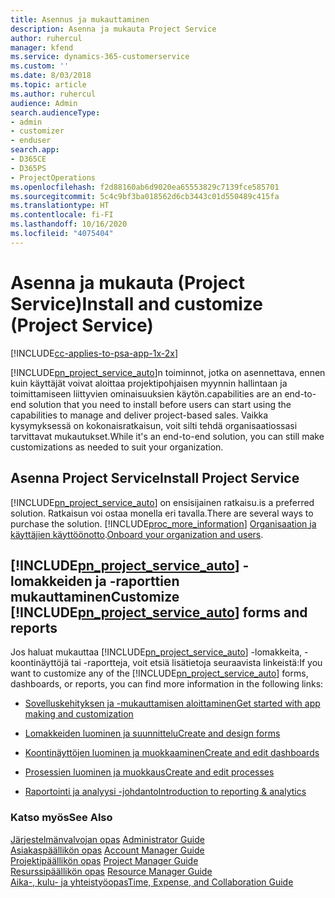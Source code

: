 ```yaml
---
title: Asennus ja mukauttaminen
description: Asenna ja mukauta Project Service
author: ruhercul
manager: kfend
ms.service: dynamics-365-customerservice
ms.custom: ''
ms.date: 8/03/2018
ms.topic: article
ms.author: ruhercul
audience: Admin
search.audienceType:
- admin
- customizer
- enduser
search.app:
- D365CE
- D365PS
- ProjectOperations
ms.openlocfilehash: f2d88160ab6d9020ea65553829c7139fce585701
ms.sourcegitcommit: 5c4c9bf3ba018562d6cb3443c01d550489c415fa
ms.translationtype: HT
ms.contentlocale: fi-FI
ms.lasthandoff: 10/16/2020
ms.locfileid: "4075404"
---
```

# <a name="install-and-customize-project-service"></a><span data-ttu-id="0986e-103">Asenna ja mukauta (Project Service)</span><span class="sxs-lookup"><span data-stu-id="0986e-103">Install and customize (Project Service)</span></span>

[!INCLUDE[cc-applies-to-psa-app-1x-2x](../includes/cc-applies-to-psa-app-1x-2x.md)]

[!INCLUDE[pn_project_service_auto](../includes/pn-project-service-auto.md)]<span data-ttu-id="0986e-104">n toiminnot, jotka on asennettava, ennen kuin käyttäjät voivat aloittaa projektipohjaisen myynnin hallintaan ja toimittamiseen liittyvien ominaisuuksien käytön.</span><span class="sxs-lookup"><span data-stu-id="0986e-104">capabilities are an end-to-end solution that you need to install before users can start using the capabilities to manage and deliver project-based sales.</span></span> <span data-ttu-id="0986e-105">Vaikka kysymyksessä on kokonaisratkaisun, voit silti tehdä organisaatiossasi tarvittavat mukautukset.</span><span class="sxs-lookup"><span data-stu-id="0986e-105">While it's an end-to-end solution, you can still make customizations as needed to suit your organization.</span></span>  
<!-- TODO: I expect to find the information on how to get and install this here. Please find that and add it here. Same for Project Service.--> 
  
## <a name="install-project-service"></a><span data-ttu-id="0986e-106">Asenna Project Service</span><span class="sxs-lookup"><span data-stu-id="0986e-106">Install Project Service</span></span>  
 [!INCLUDE[pn_project_service_auto](../includes/pn-project-service-auto.md)] <span data-ttu-id="0986e-107">on ensisijainen ratkaisu.</span><span class="sxs-lookup"><span data-stu-id="0986e-107">is a preferred solution.</span></span> <span data-ttu-id="0986e-108">Ratkaisun voi ostaa monella eri tavalla.</span><span class="sxs-lookup"><span data-stu-id="0986e-108">There are several ways to purchase the solution.</span></span> [!INCLUDE[proc_more_information](../includes/proc-more-information.md)] <span data-ttu-id="0986e-109">[Organisaation ja käyttäjien käyttöönotto](https://docs.microsoft.com/dynamics365/customerengagement/on-premises/admin/onboard-your-organization-and-users-to-dynamics-365-online).</span><span class="sxs-lookup"><span data-stu-id="0986e-109">[Onboard your organization and users](https://docs.microsoft.com/dynamics365/customerengagement/on-premises/admin/onboard-your-organization-and-users-to-dynamics-365-online).</span></span>  
  
## <a name="customize-pn_project_service_auto-forms-and-reports"></a><span data-ttu-id="0986e-110">[!INCLUDE[pn_project_service_auto](../includes/pn-project-service-auto.md)] -lomakkeiden ja -raporttien mukauttaminen</span><span class="sxs-lookup"><span data-stu-id="0986e-110">Customize [!INCLUDE[pn_project_service_auto](../includes/pn-project-service-auto.md)] forms and reports</span></span>  
 <span data-ttu-id="0986e-111">Jos haluat mukauttaa [!INCLUDE[pn_project_service_auto](../includes/pn-project-service-auto.md)] -lomakkeita, -koontinäyttöjä tai -raportteja, voit etsiä lisätietoja seuraavista linkeistä:</span><span class="sxs-lookup"><span data-stu-id="0986e-111">If you want to customize any of the [!INCLUDE[pn_project_service_auto](../includes/pn-project-service-auto.md)] forms, dashboards, or reports, you can find more information in the following links:</span></span>  
  
- [<span data-ttu-id="0986e-112">Sovelluskehityksen ja -mukauttamisen aloittaminen</span><span class="sxs-lookup"><span data-stu-id="0986e-112">Get started with app making and customization</span></span>](https://docs.microsoft.com/dynamics365/customerengagement/on-premises/customize/getting-started-customization)  
  
- [<span data-ttu-id="0986e-113">Lomakkeiden luominen ja suunnittelu</span><span class="sxs-lookup"><span data-stu-id="0986e-113">Create and design forms</span></span>](https://docs.microsoft.com/dynamics365/customerengagement/on-premises/customize/create-design-forms)  
  
- [<span data-ttu-id="0986e-114">Koontinäyttöjen luominen ja muokkaaminen</span><span class="sxs-lookup"><span data-stu-id="0986e-114">Create and edit dashboards</span></span>](https://docs.microsoft.com/dynamics365/customerengagement/on-premises/customize/create-edit-dashboards)  
  
- [<span data-ttu-id="0986e-115">Prosessien luominen ja muokkaus</span><span class="sxs-lookup"><span data-stu-id="0986e-115">Create and edit processes</span></span>](https://docs.microsoft.com/dynamics365/customerengagement/on-premises/customize/guide-staff-through-common-tasks-processes)  
  
- [<span data-ttu-id="0986e-116">Raportointi ja analyysi -johdanto</span><span class="sxs-lookup"><span data-stu-id="0986e-116">Introduction to reporting & analytics</span></span>](https://docs.microsoft.com/dynamics365/customerengagement/on-premises/analytics/reporting-analytics-with-dynamics-365)  
  
### <a name="see-also"></a><span data-ttu-id="0986e-117">Katso myös</span><span class="sxs-lookup"><span data-stu-id="0986e-117">See Also</span></span>  
 <span data-ttu-id="0986e-118">[Järjestelmänvalvojan opas](../psa/admin-guide.md) </span><span class="sxs-lookup"><span data-stu-id="0986e-118">[Administrator Guide](../psa/admin-guide.md) </span></span>  
 <span data-ttu-id="0986e-119">[Asiakaspäällikön opas](../psa/account-manager-guide.md) </span><span class="sxs-lookup"><span data-stu-id="0986e-119">[Account Manager Guide](../psa/account-manager-guide.md) </span></span>  
 <span data-ttu-id="0986e-120">[Projektipäällikön opas](../psa/project-manager-guide.md) </span><span class="sxs-lookup"><span data-stu-id="0986e-120">[Project Manager Guide](../psa/project-manager-guide.md) </span></span>  
 <span data-ttu-id="0986e-121">[Resurssipäällikön opas](../psa/resource-manager-guide.md) </span><span class="sxs-lookup"><span data-stu-id="0986e-121">[Resource Manager Guide](../psa/resource-manager-guide.md) </span></span>  
 [<span data-ttu-id="0986e-122">Aika-, kulu- ja yhteistyöopas</span><span class="sxs-lookup"><span data-stu-id="0986e-122">Time, Expense, and Collaboration Guide</span></span>](../psa/time-expense-collaboration-guide.md)
